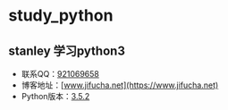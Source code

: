 # study_python

## stanley 学习python3

- 联系QQ：[921069658](http://wpa.qq.com/msgrd?v=3&uin=921069658&site=qq&menu=yes)
- 博客地址：[www.jifucha.net](https://www.jifucha.net)
- Python版本：[3.5.2](https://docs.python.org/3.5/)
